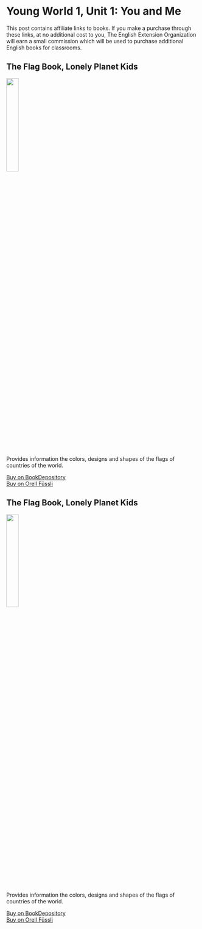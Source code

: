 # Young World 1, Unit 1: You and Me

This post contains affiliate links to books. If you make a purchase through these links, at no additional cost to you, The English Extension Organization will earn a small commission which will be used to purchase additional English books for classrooms.

## The Flag Book, Lonely Planet Kids

<img src="https://imgur.com/7nRyPSf.png" width="25%" />

Provides information the colors, designs and shapes of the flags of countries of the world.

<a href="https://www.bookdepository.com/Flag-Book-Lonely-Planet-Kids/9781788683098?ref=grid-view&qid=1656069226646&sr=1-1" rel="nofollow"> Buy on BookDepository</a>  
<a href="https://www.orellfuessli.ch/shop/home/artikeldetails/A1054007305" rel="nofollow">Buy on Orell Füssli</a>

## The Flag Book, Lonely Planet Kids

<img src="https://imgur.com/7nRyPSf.png" width="25%" />

Provides information the colors, designs and shapes of the flags of countries of the world.

<a href="https://www.bookdepository.com/Flag-Book-Lonely-Planet-Kids/9781788683098?ref=grid-view&qid=1656069226646&sr=1-1" rel="nofollow"> Buy on BookDepository</a>  
<a href="https://www.orellfuessli.ch/shop/home/artikeldetails/A1054007305" rel="nofollow">Buy on Orell Füssli</a>







<!--stackedit_data:
eyJoaXN0b3J5IjpbLTE2ODc1MzIwMzcsMTUwMzAxNzg3MSwtMT
cwOTU4ODE4Nl19
-->